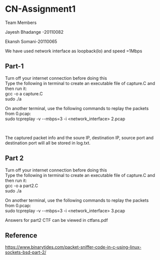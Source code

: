 # CN-Assignment1
Team Members

Jayesh Bhadange -20110082

Ekansh Somani-20110065

We have used network interface as loopback(lo) and speed =1Mbps
## Part-1
Turn off your internet connection before doing this <br>
Type the following in terminal to create an executable file of capture.C and then run it:<br>
gcc -o a capture.C <br>
sudo ./a <br>

On another terminal, use the following commands to replay the packets from 0.pcap:<br>
sudo tcpreplay -v --mbps=3 -i <network_interface> 2.pcap <br>

<br>

The captured packet info and the soure IP, destination IP, source port and destination port will
all be stored in log.txt.

## Part 2
Turn off your internet connection before doing this <br>
Type the following in terminal to create an executable file of capture.C and then run it:<br>
gcc -o a part2.C <br>
sudo ./a <br>

On another terminal, use the following commands to replay the packets from 0.pcap:<br>
sudo tcpreplay -v --mbps=3 -i <network_interface> 3.pcap <br>

Answers for part2 CTF can be viewed in ctfans.pdf
## Reference
https://www.binarytides.com/packet-sniffer-code-in-c-using-linux-sockets-bsd-part-2/

